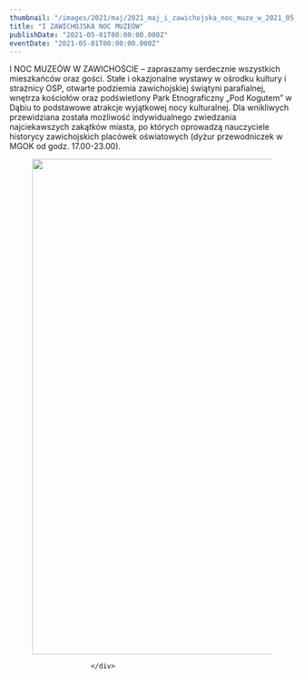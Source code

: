 ```yaml
---
thumbnail: "/images/2021/maj/2021_maj_i_zawichojska_noc_muze_w_2021_05_i_zawichojska_noc_muze_w_NOC-MUZEUOW-2021-1.jpg"
title: "I ZAWICHOJSKA NOC MUZEÓW"
publishDate: "2021-05-01T00:00:00.000Z"
eventDate: "2021-05-01T00:00:00.000Z"
---
```


<div class="entry-content">
							
							
<p>I NOC MUZEÓW W ZAWICHOŚCIE – zapraszamy serdecznie wszystkich mieszkańców oraz gości. Stałe i okazjonalne wystawy w ośrodku kultury i strażnicy OSP, otwarte podziemia zawichojskiej świątyni parafialnej, wnętrza kościołów oraz podświetlony Park Etnograficzny „Pod Kogutem” w Dąbiu to podstawowe atrakcje wyjątkowej nocy kulturalnej. Dla wnikliwych przewidziana została możliwość indywidualnego zwiedzania najciekawszych zakątków miasta, po których oprowadzą nauczyciele historycy zawichojskich placówek oświatowych (dyżur przewodniczek w MGOK od godz. 17.00-23.00).</p>



<figure class="wp-block-image size-large"><a href="http://mgok-zawichost.pl/wp-content/uploads/2021/05/NOC-MUZEUOW-2021-1.jpg"><img fetchpriority="high" decoding="async" width="626" height="872" src="/images/2021/maj/2021_maj_i_zawichojska_noc_muze_w_2021_05_i_zawichojska_noc_muze_w_NOC-MUZEUOW-2021-1.jpg" alt="" class="wp-image-7937" srcset="/images/2021/maj/2021_maj_i_zawichojska_noc_muze_w_2021_05_i_zawichojska_noc_muze_w_NOC-MUZEUOW-2021-1.jpg 626w, /images/2021/maj/NOC-MUZEUOW-2021-1-215x300.jpg 215w" sizes="(max-width: 626px) 100vw, 626px"></a></figure>
						
						</div>

